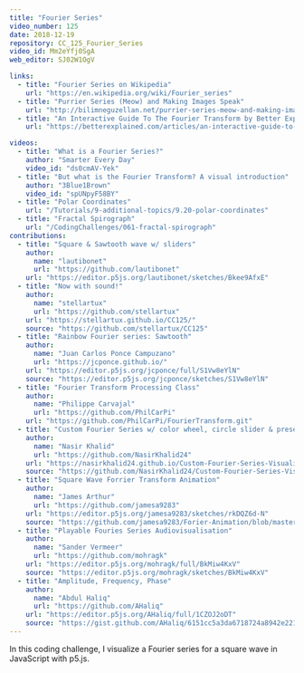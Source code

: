 ```yaml
---
title: "Fourier Series"
video_number: 125
date: 2018-12-19
repository: CC_125_Fourier_Series
video_id: Mm2eYfj0SgA
web_editor: SJ02W1OgV

links:
  - title: "Fourier Series on Wikipedia"
    url: "https://en.wikipedia.org/wiki/Fourier_series"
  - title: "Purrier Series (Meow) and Making Images Speak"
    url: "http://bilimneguzellan.net/purrier-series-meow-and-making-images-speak/"
  - title: "An Interactive Guide To The Fourier Transform by Better Explained"
    url: "https://betterexplained.com/articles/an-interactive-guide-to-the-fourier-transform/"

videos:
  - title: "What is a Fourier Series?"
    author: "Smarter Every Day"
    video_id: "ds0cmAV-Yek"
  - title: "But what is the Fourier Transform? A visual introduction"
    author: "3Blue1Brown"
    video_id: "spUNpyF58BY"
  - title: "Polar Coordinates"
    url: "/Tutorials/9-additional-topics/9.20-polar-coordinates"
  - title: "Fractal Spirograph"
    url: "/CodingChallenges/061-fractal-spirograph"
contributions:
  - title: "Square & Sawtooth wave w/ sliders"
    author:
      name: "lautibonet"
      url: "https://github.com/lautibonet"
    url: "https://editor.p5js.org/lautibonet/sketches/Bkee9AfxE"
  - title: "Now with sound!"
    author:
      name: "stellartux"
      url: "https://github.com/stellartux"
    url: "https://stellartux.github.io/CC125/"
    source: "https://github.com/stellartux/CC125"
  - title: "Rainbow Fourier series: Sawtooth"
    author:
      name: "Juan Carlos Ponce Campuzano"
      url: "https://jcponce.github.io/"
    url: "https://editor.p5js.org/jcponce/full/S1Vw8eYlN"
    source: "https://editor.p5js.org/jcponce/sketches/S1Vw8eYlN"
  - title: "Fourier Transform Processing Class"
    author:
      name: "Philippe Carvajal"
      url: "https://github.com/PhilCarPi"
    url: "https://github.com/PhilCarPi/FourierTransform.git"
  - title: "Custom Fourier Series w/ color wheel, circle slider & presets"
    author:
      name: "Nasir Khalid"
      url: "https://github.com/NasirKhalid24"
    url: "https://nasirkhalid24.github.io/Custom-Fourier-Series-Visualizer/"
    source: "https://github.com/NasirKhalid24/Custom-Fourier-Series-Visualizer"
  - title: "Square Wave Forrier Transform Animation"
    author:
      name: "James Arthur"
      url: "https://github.com/jamesa9283"
    url: "https://editor.p5js.org/jamesa9283/sketches/rkDQZ6d-N"
    source: "https://github.com/jamesa9283/Forier-Animation/blob/master/SquareWave"
  - title: "Playable Fouries Series Audiovisualisation"
    author:
      name: "Sander Vermeer"
      url: "https://github.com/mohragk"
    url: "https://editor.p5js.org/mohragk/full/BkMiw4KxV"
    source: "https://editor.p5js.org/mohragk/sketches/BkMiw4KxV"
  - title: "Amplitude, Frequency, Phase"
    author:
      name: "Abdul Haliq"
      url: "https://github.com/AHaliq"
    url: "https://editor.p5js.org/AHaliq/full/1CZOJ2oDT"
    source: "https://gist.github.com/AHaliq/6151cc5a3da6718724a8942e221f1a2e"
---
```


In this coding challenge, I visualize a Fourier series for a square wave in JavaScript with p5.js.
